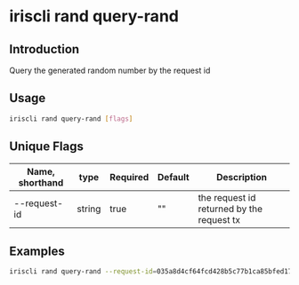 # iriscli rand query-rand

## Introduction

Query the generated random number by the request id

## Usage

```bash
iriscli rand query-rand [flags]
```

## Unique Flags

| Name, shorthand     | type   | Required | Default  | Description                                                         |
| --------------------| -----  | -------- | -------- | ------------------------------------------------------------------- |
| --request-id        | string | true     |  ""      | the request id returned by the request tx|

## Examples

```bash
iriscli rand query-rand --request-id=035a8d4cf64fcd428b5c77b1ca85bfed172d3787be9bdf0887bbe8bbeec3932c
```
